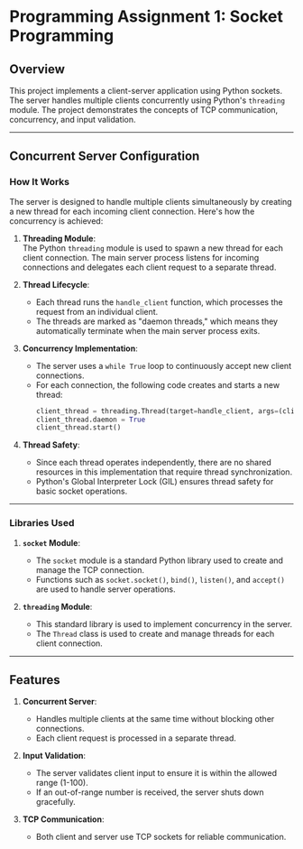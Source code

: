 # Programming Assignment 1: Socket Programming

## Overview

This project implements a client-server application using Python sockets. The server handles multiple clients concurrently using Python's `threading` module. The project demonstrates the concepts of TCP communication, concurrency, and input validation.

---

## Concurrent Server Configuration

### How It Works

The server is designed to handle multiple clients simultaneously by creating a new thread for each incoming client connection. Here's how the concurrency is achieved:

1. **Threading Module**:  
   The Python `threading` module is used to spawn a new thread for each client connection. The main server process listens for incoming connections and delegates each client request to a separate thread.

2. **Thread Lifecycle**:  
   - Each thread runs the `handle_client` function, which processes the request from an individual client.
   - The threads are marked as "daemon threads," which means they automatically terminate when the main server process exits.

3. **Concurrency Implementation**:  
   - The server uses a `while True` loop to continuously accept new client connections.
   - For each connection, the following code creates and starts a new thread:
     ```python
     client_thread = threading.Thread(target=handle_client, args=(client_socket, client_address))
     client_thread.daemon = True
     client_thread.start()
     ```

4. **Thread Safety**:  
   - Since each thread operates independently, there are no shared resources in this implementation that require thread synchronization.
   - Python's Global Interpreter Lock (GIL) ensures thread safety for basic socket operations.

---

### Libraries Used

1. **`socket` Module**:  
   - The `socket` module is a standard Python library used to create and manage the TCP connection.
   - Functions such as `socket.socket()`, `bind()`, `listen()`, and `accept()` are used to handle server operations.

2. **`threading` Module**:  
   - This standard library is used to implement concurrency in the server.
   - The `Thread` class is used to create and manage threads for each client connection.

---

## Features

1. **Concurrent Server**:
   - Handles multiple clients at the same time without blocking other connections.
   - Each client request is processed in a separate thread.

2. **Input Validation**:
   - The server validates client input to ensure it is within the allowed range (1-100).
   - If an out-of-range number is received, the server shuts down gracefully.

3. **TCP Communication**:
   - Both client and server use TCP sockets for reliable communication.
